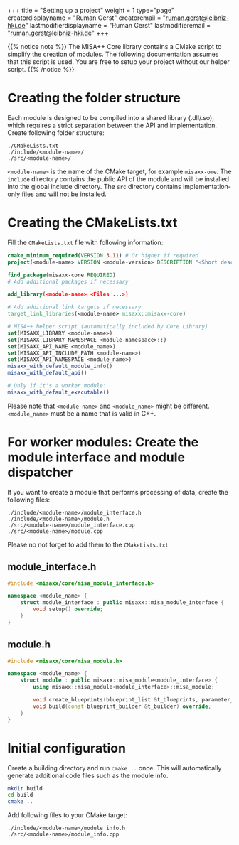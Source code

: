 +++
title = "Setting up a project"
weight = 1
type="page"
creatordisplayname = "Ruman Gerst"
creatoremail = "ruman.gerst@leibniz-hki.de"
lastmodifierdisplayname = "Ruman Gerst"
lastmodifieremail = "ruman.gerst@leibniz-hki.de"
+++

{{% notice note %}}
The MISA++ Core library contains a CMake script to simplify the creation of modules.
The following documentation assumes that this script is used.
You are free to setup your project without our helper script.
{{% /notice %}}

# Creating the folder structure

Each module is designed to be compiled into a shared library (.dll/.so), which requires a strict separation between the API and implementation. Create following folder structure:

```
./CMakeLists.txt
./include/<module-name>/
./src/<module-name>/
```

`<module-name>` is the name of the CMake target, for example `misaxx-ome`.
The `include` directory contains the public API of the module and will be installed into the global include directory. The `src` directory contains implementation-only files and will not be installed.

# Creating the CMakeLists.txt

Fill the `CMakeLists.txt` file with following information:

```cmake
cmake_minimum_required(VERSION 3.11) # Or higher if required
project(<module-name> VERSION <module-version> DESCRIPTION "<Short description>")

find_package(misaxx-core REQUIRED)
# Add additional packages if necessary

add_library(<module-name> <Files ...>)

# Add additional link targets if necessary
target_link_libraries(<module-name> misaxx::misaxx-core)

# MISA++ helper script (automatically included by Core Library)
set(MISAXX_LIBRARY <module-name>)
set(MISAXX_LIBRARY_NAMESPACE <module-namespace>::)
set(MISAXX_API_NAME <module_name>)
set(MISAXX_API_INCLUDE_PATH <module-name>)
set(MISAXX_API_NAMESPACE <module_name>)
misaxx_with_default_module_info()
misaxx_with_default_api()

# Only if it's a worker module:
misaxx_with_default_executable()
```

Please note that `<module-name>` and `<module_name>` might be different. `<module_name>` must be a name that is valid in C++.

# For worker modules: Create the module interface and module dispatcher

If you want to create a module that performs processing of data, create the following files:

```
./include/<module-name>/module_interface.h
./include/<module-name>/module.h
./src/<module-name>/module_interface.cpp
./src/<module-name>/module.cpp
```

Please no not forget to add them to the `CMakeLists.txt`

## module_interface.h

```cpp
#include <misaxx/core/misa_module_interface.h>

namespace <module_name> {
    struct module_interface : public misaxx::misa_module_interface {
        void setup() override;
    }
}
```

## module.h

```cpp
#include <misaxx/core/misa_module.h>

namespace <module_name> {
    struct module : public misaxx::misa_module<module_interface> {
        using misaxx::misa_module<module_interface>::misa_module;

        void create_blueprints(blueprint_list &t_blueprints, parameter_list &t_parameters) override;
        void build(const blueprint_builder &t_builder) override;
    }
}
```

# Initial configuration

Create a building directory and run `cmake ..` once. This will automatically generate additional code files such as the module info.

```bash
mkdir build
cd build
cmake ..
```

Add following files to your CMake target:

```
./include/<module-name>/module_info.h
./src/<module-name>/module_info.cpp
```
